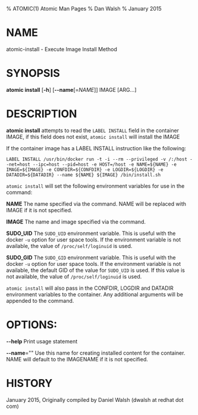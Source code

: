 % ATOMIC(1) Atomic Man Pages
% Dan Walsh
% January 2015
# NAME
atomic-install - Execute Image Install Method

# SYNOPSIS
**atomic install**
[**-h**]
[**--name**[=*NAME*]]
IMAGE [ARG...]

# DESCRIPTION
**atomic install** attempts to read the `LABEL INSTALL` field in the container
IMAGE, if this field does not exist, `atomic install` will install the IMAGE

If the container image has a LABEL INSTALL instruction like the following:

```LABEL INSTALL /usr/bin/docker run -t -i --rm --privileged -v /:/host --net=host --ipc=host --pid=host -e HOST=/host -e NAME=${NAME} -e IMAGE=${IMAGE} -e CONFDIR=${CONFDIR} -e LOGDIR=${LOGDIR} -e DATADIR=${DATADIR} --name ${NAME} ${IMAGE} /bin/install.sh```

`atomic install` will set the following environment variables for use in the command:

**NAME**
  The name specified via the command.  NAME will be replaced with IMAGE if it is not specified.

**IMAGE**
  The name and image specified via the command.

**SUDO_UID**
  The `SUDO_UID` environment variable.  This is useful with the docker `-u` option for user space tools.  If the environment variable is not available, the value of `/proc/self/loginuid` is used.

**SUDO_GID**
  The `SUDO_GID` environment variable.  This is useful with the docker `-u` option for user space tools.  If the environment variable is not available, the default GID of the value for `SUDO_UID` is used.  If this value is not available, the value of `/proc/self/loginuid` is used.

`atomic install` will also pass in the CONFDIR, LOGDIR and DATADIR environment variables to the container.  Any additional arguments will be appended to the command.

# OPTIONS:
**--help**
  Print usage statement

**--name**=""
   Use this name for creating installed content for the container.
NAME will default to the IMAGENAME if it is not specified.

# HISTORY
January 2015, Originally compiled by Daniel Walsh (dwalsh at redhat dot com)

